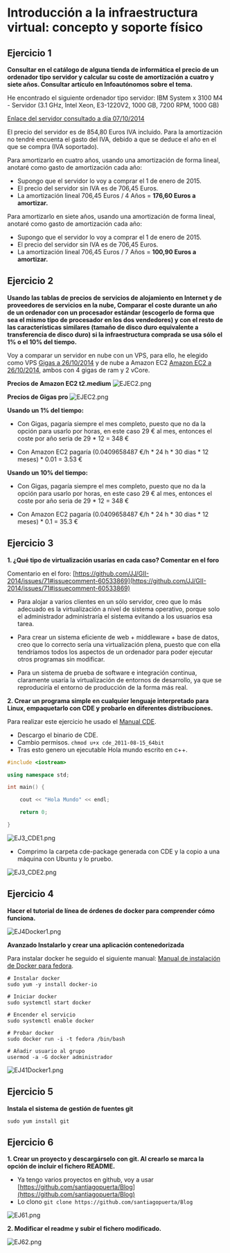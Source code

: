 
Introducción a la infraestructura virtual: concepto y soporte físico
====================================================================

Ejercicio 1
-----------

**Consultar en el catálogo de alguna tienda de informática el precio de un ordenador tipo servidor y calcular su coste de amortización a cuatro y siete años. Consultar artículo en Infoautónomos sobre el tema.**


He encontrado el siguiente ordenador tipo servidor: IBM System x 3100 M4 - Servidor (3.1 GHz, Intel Xeon, E3-1220V2, 1000 GB, 7200 RPM, 1000 GB)

[Enlace del servidor consultado a día 07/10/2014](http://www.amazon.es/IBM-System-3100-M4-E3-1220V2/dp/B00H98WRQG/ref=sr_1_8?ie=UTF8&qid=1412070393&sr=8-8&keywords=servidor)

El precio del servidor es de 854,80 Euros IVA incluido. Para la amortización no tendré encuenta el gasto del IVA, debido a que se deduce el año en el que se compra (IVA soportado). 

Para amortizarlo en cuatro años, usando una amortización de forma lineal, anotaré como gasto de amortización cada año:

- Supongo que el servidor lo voy a comprar el 1 de enero de 2015.
- El precio del servidor sin IVA es de 706,45 Euros.
- La amortización lineal 706,45 Euros / 4 Años = **176,60 Euros a amortizar.**

Para amortizarlo en siete años, usando una amortización de forma lineal, anotaré como gasto de amortización cada año:

- Supongo que el servidor lo voy a comprar el 1 de enero de 2015.
- El precio del servidor sin IVA es de 706,45 Euros.
- La amortización lineal 706,45 Euros / 7 Años = **100,90 Euros a amortizar.**


Ejercicio 2
-----------

**Usando las tablas de precios de servicios de alojamiento en Internet y de proveedores de servicios en la nube, Comparar el coste durante un año de un ordenador con un procesador estándar (escogerlo de forma que sea el mismo tipo de procesador en los dos vendedores) y con el resto de las características similares (tamaño de disco duro equivalente a transferencia de disco duro) si la infraestructura comprada se usa sólo el 1% o el 10% del tiempo.**


Voy a comparar un servidor en nube con un VPS, para ello, he elegido como VPS [Gigas a 26/10/2014](https://gigas.com/cloud-vps) y de nube a Amazon EC2 [Amazon EC2 a 26/10/2014](http://aws.amazon.com/es/ec2/pricing/), ambos con 4 gigas de ram y 2 vCore.

**Precios de Amazon EC2 t2.medium**
![EJEC2.png](./capturas/t1/EJEC2.png)

**Precios de Gigas pro**
![EJEC2.png](./capturas/t1/EJ2GI.png)

**Usando un 1% del tiempo:**

- Con Gigas, pagaría siempre el mes completo, puesto que no da la opción para usarlo por horas, en este caso 29 € al mes, entonces el coste por año seria de 29 * 12 = 348 €

- Con Amazon EC2 pagaría (0.0409658487 €/h * 24 h * 30 dias * 12 meses) * 0.01 = 3.53 €

**Usando un 10% del tiempo:**

- Con Gigas, pagaría siempre el mes completo, puesto que no da la opción para usarlo por horas, en este caso 29 € al mes, entonces el coste por año seria de 29 * 12 = 348 €

- Con Amazon EC2 pagaría (0.0409658487 €/h * 24 h * 30 dias * 12 meses) * 0.1 = 35.3 €


Ejercicio 3
-----------

**1. ¿Qué tipo de virtualización usarías en cada caso? Comentar en el foro**

Comentario en el foro: [https://github.com/JJ/GII-2014/issues/71#issuecomment-60533869](https://github.com/JJ/GII-2014/issues/71#issuecomment-60533869)

- Para alojar a varios clientes en un sólo servidor, creo que lo más adecuado es la virtualización a nivel de sistema operativo, porque solo el administrador administraría el sistema evitando a los usuarios esa tarea.

- Para crear un sistema eficiente de web + middleware + base de datos, creo que lo correcto sería una virtualización plena, puesto que con ella tendríamos todos los aspectos de un ordenador para poder ejecutar otros programas sin modificar.

- Para un sistema de prueba de software e integración continua, claramente usaría la virtualización de entornos de desarrollo, ya que se reproduciría el entorno de producción de la forma más real.


**2. Crear un programa simple en cualquier lenguaje interpretado para Linux, empaquetarlo con CDE y probarlo en diferentes distribuciones.**

Para realizar este ejercicio he usado el [Manual CDE](http://linuxzone.es/2012/06/04/creando-aplicaciones-portables-en-gnulinux/).

* Descargo el binario de CDE.
* Cambio permisos. `chmod u+x cde_2011-08-15_64bit`
* Tras esto genero un ejecutable Hola mundo escrito en c++.

```c++
#include <iostream>

using namespace std;

int main() {

    cout << "Hola Mundo" << endl;

    return 0;

}
```

![EJ3_CDE1.png](./capturas/t1/EJ3_CDE1.png)

* Comprimo la carpeta cde-package generada con CDE y la copio a una máquina con Ubuntu y lo pruebo.

![EJ3_CDE2.png](./capturas/t1/EJ3_CDE2.png)


Ejercicio 4
-----------

**Hacer el tutorial de línea de órdenes de docker para comprender cómo funciona.**

![EJ4Docker1.png](./capturas/t1/EJ4Docker1.png)

**Avanzado Instalarlo y crear una aplicación contenedorizada**

Para instalar docker he seguido el siguiente manual: [Manual de instalación de Docker para fedora](https://docs.docker.com/installation/fedora/).

```shell
# Instalar docker
sudo yum -y install docker-io

# Iniciar docker
sudo systemctl start docker

# Encender el servicio
sudo systemctl enable docker

# Probar docker
sudo docker run -i -t fedora /bin/bash

# Añadir usuario al grupo
usermod -a -G docker administrador
```

![EJ41Docker1.png](./capturas/t1/EJ41Docker1.png)


Ejercicio 5
-----------

**Instala el sistema de gestión de fuentes git**

```shell
sudo yum install git
```


Ejercicio 6
-----------

**1. Crear un proyecto y descargárselo con git. Al crearlo se marca la opción de incluir el fichero README.**

* Ya tengo varios proyectos en github, voy a usar [https://github.com/santiagopuerta/Blog](https://github.com/santiagopuerta/Blog)
* Lo clono `git clone https://github.com/santiagopuerta/Blog`

![EJ61.png](./capturas/t1/EJ61.png)


**2. Modificar el readme y subir el fichero modificado.**

![EJ62.png](./capturas/t1/EJ62.png)


